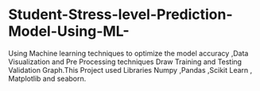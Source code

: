 # Student-Stress-level-Prediction-Model-Using-ML-
Using Machine learning techniques to optimize the model accuracy ,Data Visualization and Pre Processing techniques Draw Training and Testing Validation Graph.This Project used Libraries Numpy ,Pandas ,Scikit Learn , Matplotlib and seaborn. 
